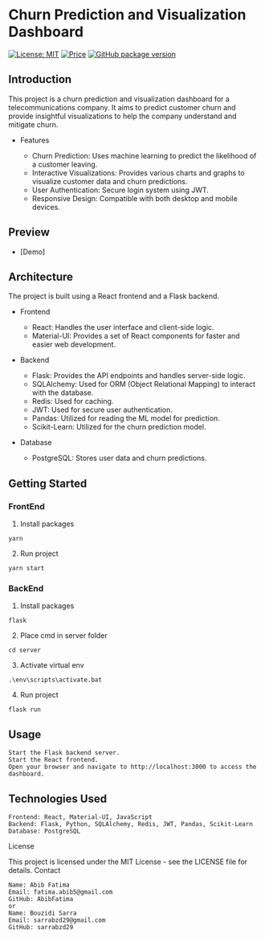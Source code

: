 # Churn Prediction and Visualization Dashboard

[![License: MIT](https://img.shields.io/badge/License-MIT-yellow.svg)](https://opensource.org/licenses/MIT)
[![Price](https://img.shields.io/badge/price-FREE-0098f7.svg)](https://github.com/codedthemes/mantis-free-react-admin-template/blob/main/LICENSE)
[![GitHub package version](https://img.shields.io/github/package-json/v/codedthemes/mantis-free-react-admin-template)](https://github.com/codedthemes/mantis-free-react-admin-template/)


## Introduction

This project is a churn prediction and visualization dashboard for a telecommunications company. It aims to predict customer churn and provide insightful visualizations to help the company understand and mitigate churn.
* Features

    * Churn Prediction: Uses machine learning to predict the likelihood of a customer leaving.
    * Interactive Visualizations: Provides various charts and graphs to visualize customer data and churn predictions.
    * User Authentication: Secure login system using JWT.
    * Responsive Design: Compatible with both desktop and mobile devices.

## Preview

- [Demo]


## Architecture

The project is built using a React frontend and a Flask backend.

* Frontend

    * React: Handles the user interface and client-side logic.
    * Material-UI: Provides a set of React components for faster and easier web development.

* Backend

    * Flask: Provides the API endpoints and handles server-side logic.
    * SQLAlchemy: Used for ORM (Object Relational Mapping) to interact with the database.
    * Redis: Used for caching.
    * JWT: Used for secure user authentication.
    * Pandas: Utilized for reading the ML model for prediction.
    * Scikit-Learn: Utilized for the churn prediction model.

* Database
    * PostgreSQL: Stores user data and churn predictions.
## Getting Started

### FrontEnd
1. Install packages

```
yarn
```

2. Run project

```
yarn start
```

### BackEnd
1. Install packages

```
flask
```
2. Place cmd in server folder

```
cd server
```

3. Activate virtual env

```
.\env\scripts\activate.bat
```

4. Run project

```
flask run
```

## Usage

    Start the Flask backend server.
    Start the React frontend.
    Open your browser and navigate to http://localhost:3000 to access the dashboard.

## Technologies Used

    Frontend: React, Material-UI, JavaScript
    Backend: Flask, Python, SQLAlchemy, Redis, JWT, Pandas, Scikit-Learn
    Database: PostgreSQL

License

This project is licensed under the MIT License - see the LICENSE file for details.
Contact

    Name: Abib Fatima
    Email: fatima.abib5@gmail.com
    GitHub: AbibFatima
    or
    Name: Bouzidi Sarra
    Email: sarrabzd29@gmail.com
    GitHub: sarrabzd29

